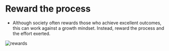 # Reward the process


- Although society often rewards those who achieve excellent outcomes, this can work against a growth mindset. Instead, reward the process and the effort exerted.
 
![rewards](https://zen-marketing-content.s3-us-west-1.amazonaws.com/content/loyalty-program-hero.png)

